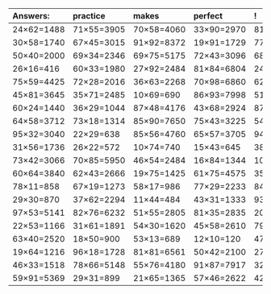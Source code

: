 | Answers: | practice | makes | perfect | ! |
| :--- | :--- | :--- | :--- | :--- |
| 24×62=1488 | 71×55=3905 | 70×58=4060 | 33×90=2970 | 81×55=4455 | 
| 30×58=1740 | 67×45=3015 | 91×92=8372 | 19×91=1729 | 77×34=2618 | 
| 50×40=2000 | 69×34=2346 | 69×75=5175 | 72×43=3096 | 68×44=2992 | 
| 26×16=416 | 60×33=1980 | 27×92=2484 | 81×84=6804 | 24×21=504 | 
| 75×59=4425 | 72×28=2016 | 36×63=2268 | 70×98=6860 | 62×68=4216 | 
| 45×81=3645 | 35×71=2485 | 10×69=690 | 86×93=7998 | 51×23=1173 | 
| 60×24=1440 | 36×29=1044 | 87×48=4176 | 43×68=2924 | 87×31=2697 | 
| 64×58=3712 | 73×18=1314 | 85×90=7650 | 75×43=3225 | 54×44=2376 | 
| 95×32=3040 | 22×29=638 | 85×56=4760 | 65×57=3705 | 94×32=3008 | 
| 31×56=1736 | 26×22=572 | 10×74=740 | 15×43=645 | 38×52=1976 | 
| 73×42=3066 | 70×85=5950 | 46×54=2484 | 16×84=1344 | 100×73=7300 | 
| 60×64=3840 | 62×43=2666 | 19×75=1425 | 61×75=4575 | 35×53=1855 | 
| 78×11=858 | 67×19=1273 | 58×17=986 | 77×29=2233 | 84×19=1596 | 
| 29×30=870 | 37×62=2294 | 11×44=484 | 43×31=1333 | 93×59=5487 | 
| 97×53=5141 | 82×76=6232 | 51×55=2805 | 81×35=2835 | 20×26=520 | 
| 22×53=1166 | 31×61=1891 | 54×30=1620 | 45×58=2610 | 79×42=3318 | 
| 63×40=2520 | 18×50=900 | 53×13=689 | 12×10=120 | 47×52=2444 | 
| 19×64=1216 | 96×18=1728 | 81×81=6561 | 50×42=2100 | 27×26=702 | 
| 46×33=1518 | 78×66=5148 | 55×76=4180 | 91×87=7917 | 32×85=2720 | 
| 59×91=5369 | 29×31=899 | 21×65=1365 | 57×46=2622 | 42×77=3234 | 
